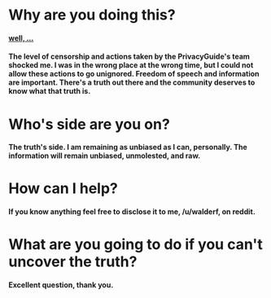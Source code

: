 # Why are you doing this?

#### [well, ...](https://youtu.be/u42x8yfD4I8)

#### The level of censorship and actions taken by the PrivacyGuide's team shocked me. I was in the wrong place at the wrong time, but I could not allow these actions to go unignored. Freedom of speech and information are important. There's a truth out there and the community deserves to know what that truth is.

# Who's side are you on?

#### The truth's side. I am remaining as unbiased as I can, personally. The information will remain unbiased, unmolested, and raw. 

# How can I help?

#### If you know anything feel free to disclose it to me, /u/walderf, on reddit. 

# What are you going to do if you can't uncover the truth? 

#### Excellent question, thank you.


